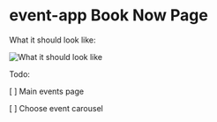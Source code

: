 # event-app Book Now Page

What it should look like:

![What it should look like](http://i.imgur.com/XfjYTjhm.jpg)

Todo:

[ ] Main events page

[ ] Choose event carousel
